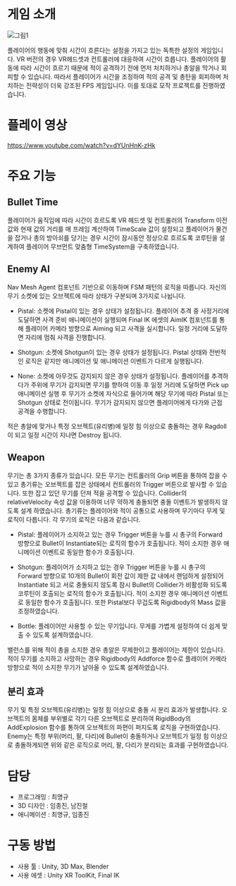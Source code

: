 # 게임 소개
  ![그림1](https://github.com/choi-m-09/SUPERHOT/assets/80871047/4497254e-ca70-4777-8282-4801066262e3)

플레이어의 행동에 맞춰 시간이 흐른다는 설정을 가지고 있는 독특한 설정의 게임입니다. VR 버전의 경우 VR헤드셋과 컨트롤러에 대응하여 시간이 흐릅니다. 플레이어의 활동에 따라 시간이 흐르기 때문에 적이 공격하기 전에 먼저 처치하거나 총알을 막거나 회피할 수 있습니다. 따라서 플레이어가 시간을 조정하여 적의 공격 및 총탄을 회피하며 처치하는 전략성이 더욱 강조된 FPS 게임입니다. 이를 토대로 모작 프로젝트를 진행하였습니다.
# 플레이 영상
https://www.youtube.com/watch?v=dYUnHnK-zHk
# 주요 기능
## Bullet Time
플레이어가 움직임에 따라 시간이 흐르도록 VR 헤드셋 및 컨트롤러의 Transform 이전 값와 현재 값의 거리를 매 프레임 계산하여 TimeScale 값이 설정되고 플레이어가 물건을 잡거나 총의 방아쇠를 당기는 경우 시간이 잠시동안 정상으로 흐르도록 코루틴을 설계하여 플레이어 무브먼트 맞춤형 TimeSystem을 구축하였습니다.

## Enemy AI
Nav Mesh Agent 컴포넌트 기반으로 이동하며 FSM 패턴의 로직을 따릅니다. 자신의 무기 소켓에 있는 오브젝트에 따라 상태가 구분되며 3가지로 나뉩니다.
+ Pistal: 소켓에 Pistal이 있는 경우 상태가 설정됩니다. 플레이어 추격 중 사정거리에 도달하면 사격 준비 애니메이션이 실행되며 Final IK 에셋의 AimIK 컴포넌트를 통해 플레이어 카메라 방향으로 Aiming 되고 사격을 실시합니다. 일정 거리에 도달하면 자리에 멈춰 사격을 진행합니다.

+ Shotgun: 소켓에 Shotgun이 있는 경우 상태가 설정됩니다. Pistal 상태와 전반적인 로직은 같지만 애니메이션 및 애니메이션 이벤트가 다르게 실행됩니다.

+ None: 소켓에 아무것도 감지되지 않은 경우 상태가 설정됩니다. 플레이어를 추격하다가 주위에 무기가 감지되면 무기를 향하여 이동 후 일정 거리에 도달하면 Pick up 애니메이션 실행 후 무기가 소켓에 자식으로 들어가며 해당 무기에 따라 Pistal 또는 Shotgun 상태로 전이됩니다. 무기가 감지되지 않으면 플레이어에게 다가와 근접 공격을 수행합니다.

적은 총알에 맞거나 특정 오브젝트(유리병)에 일정 힘 이상으로 충돌하는 경우 Ragdoll이 되고 일정 시간이 지나면 Destroy 됩니다.

## Weapon
무기는 총 3가지 종류가 있습니다. 모든 무기는 컨트롤러의 Grip 버튼을 통하여 잡을 수 있고 총기류는 오브젝트를 잡은 상태에서 컨트롤러의 Trigger 버튼으로 발사할 수 있습니다. 또한 잡고 있던 무기를 던져 적을 공격할 수 있습니다. Collider의 relativeVelocity 속성 값을 이용하여 너무 약하게 충돌되면 충돌 이벤트가 발생하지 않도록 설계 하였습니다. 총기류는 플레이어와 적이 공통으로 사용하며 무기마다 무게 및 로직이 다릅니다. 각 무기의 로직은 다음과 같습니다.
+ Pistal: 플레이어가 소지하고 있는 경우 Trigger 버튼을 누를 시 총구의 Forward 방향으로 Bullet이 Instantiate되는 로직의 함수가 호출됩니다. 적이 소지한 경우 애니메이션 이벤트로 동일한 함수가 호출됩니다.
 
+ Shotgun: 플레이어가 소지하고 있는 경우 Trigger 버튼을 누를 시 총구의 Forward 방향으로 10개의 Bullet이 회전 값이 제한 값 내에서 랜덤하게 설정되어 Instantiate 되고 서로 충돌되지 않도록 잠시 Bullet의 Collider가 비활성화 되도록 코루틴이 호출되는 로직의 함수가 호출됩니다. 적이 소지한 경우 애니메이션 이벤트로 동일한 함수가 호출됩니다. 또한 Pistal보다 무겁도록 Rigidbody의 Mass 값을 조정하였습니다.

+ Bottle: 플레이어만 사용할 수 있는 무기입니다. 무게를 가볍게 설정하여 더 쉽게 맞출 수 있도록 설계하였습니다.

밸런스를 위해 적이 총을 소지한 경우 총알은 무제한이고 플레이어는 제한이 있습니다. 적이 무기를 소지하고 사망하는 경우 Rigidbody의 Addforce 함수로 플레이어 카메라 방향으로 적이 소지한 무기가 날아올 수 있도록 설계하였습니다.

## 분리 효과
무기 및 특정 오브젝트(유리병)는 일정 힘 이상으로 충돌 시 분리 효과가 발생합니다. 오브젝트의 몸체를 부위별로 각기 다른 오브젝트로 분리하여 RigidBody의 AddExplosion 함수를 통하여 오브젝트의 파편이 퍼지도록 로직을 구현하였습니다. Enemy는 특정 부위(머리, 팔, 다리)에 Bullet이 충돌하거나 오브젝트가 일정 힘 이상으로 충돌하게되면 위와 같은 로직으로 머리, 팔, 다리가 분리되는 효과를 구현하였습니다.
# 담당
+ 프로그래밍 : 최명규
+ 3D 디자인 : 임종진, 남진철
+ 애니메이션 : 최명규, 임종진

# 구동 방법
+ 사용 툴 : Unity, 3D Max, Blender 
+ 사용 에셋 : Unity XR ToolKit, Final IK
